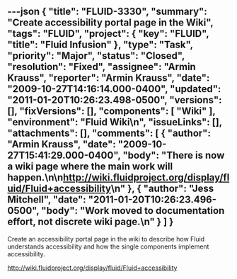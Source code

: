---json
{
  "title": "FLUID-3330",
  "summary": "Create accessibility portal page in the Wiki",
  "tags": "FLUID",
  "project": {
    "key": "FLUID",
    "title": "Fluid Infusion"
  },
  "type": "Task",
  "priority": "Major",
  "status": "Closed",
  "resolution": "Fixed",
  "assignee": "Armin Krauss",
  "reporter": "Armin Krauss",
  "date": "2009-10-27T14:16:14.000-0400",
  "updated": "2011-01-20T10:26:23.498-0500",
  "versions": [],
  "fixVersions": [],
  "components": [
    "Wiki"
  ],
  "environment": "Fluid Wiki\n",
  "issueLinks": [],
  "attachments": [],
  "comments": [
    {
      "author": "Armin Krauss",
      "date": "2009-10-27T15:41:29.000-0400",
      "body": "There is now a wiki page where the main work will happen.\n\n<http://wiki.fluidproject.org/display/fluid/Fluid+accessibility>\n"
    },
    {
      "author": "Jess Mitchell",
      "date": "2011-01-20T10:26:23.496-0500",
      "body": "Work moved to documentation effort, not discrete wiki page.\n"
    }
  ]
}
---
Create an accessibility portal page in the wiki to describe how Fluid understands accessibility and how the single components implement accessibility.

<http://wiki.fluidproject.org/display/fluid/Fluid+accessibility>

        
